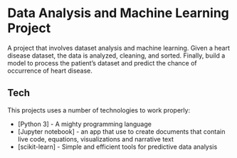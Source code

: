 # Data Analysis and Machine Learning Project

A project that involves dataset analysis and machine learning. Given a heart disease dataset, the data is analyzed, cleaning, and sorted. Finally, build a model to process the patient’s dataset and predict the chance of occurrence of heart disease.


## Tech

This projects uses a number of technologies to work properly:
- [Python 3] - A mighty programming language
- [Jupyter notebook] - an app that use to create documents that contain live code, equations, visualizations and narrative text
- [scikit-learn] - Simple and efficient tools for predictive data analysis